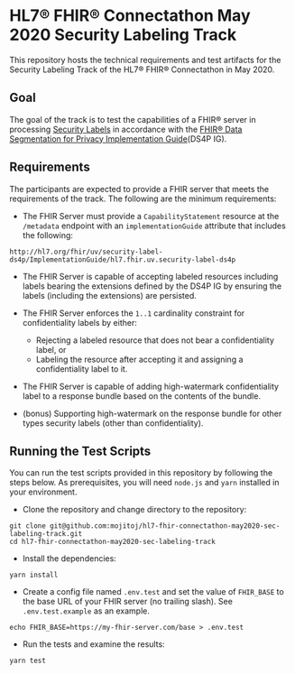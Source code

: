 # HL7® FHIR® Connectathon May 2020 Security Labeling Track
This repository hosts the technical requirements and test artifacts for the Security Labeling Track of the HL7® FHIR® Connectathon in May 2020.

## Goal
The goal of the track is to test the capabilities of a FHIR® server in processing [Security Labels](https://www.hl7.org/fhir/security-labels.html) in accordance with the [FHIR® Data Segmentation for Privacy Implementation Guide](http://build.fhir.org/ig/HL7/fhir-security-label-ds4p/branches/master/index.html)(DS4P IG).

## Requirements
The participants are expected to provide a FHIR server that meets the requirements of the track. The following are the minimum requirements:
- The FHIR Server must provide a `CapabilityStatement` resource at the `/metadata` endpoint with an `implementationGuide` attribute that includes the following: 
```
http://hl7.org/fhir/uv/security-label-ds4p/ImplementationGuide/hl7.fhir.uv.security-label-ds4p
```
- The FHIR Server is capable of accepting labeled resources including labels bearing the extensions defined by the DS4P IG by ensuring the labels (including the extensions) are persisted.

- The FHIR Server enforces the `1..1` cardinality constraint for confidentiality labels by either:
  - Rejecting a labeled resource that does not bear a confidentiality label, or
  - Labeling the resource after accepting it and assigning a confidentiality label to it.

- The FHIR Server is capable of adding high-watermark confidentiality label to a response bundle based on the contents of the bundle. 

- (bonus) Supporting high-watermark on the response bundle for other types security labels (other than confidentiality).

## Running the Test Scripts
You can run the test scripts provided in this repository by following the steps below. As prerequisites, you will need `node.js` and `yarn` installed in your environment.
- Clone the repository and change directory to the repository:
```
git clone git@github.com:mojitoj/hl7-fhir-connectathon-may2020-sec-labeling-track.git
cd hl7-fhir-connectathon-may2020-sec-labeling-track
```
- Install the dependencies:
```
yarn install
```
- Create a config file named `.env.test` and set the value of `FHIR_BASE` to the base URL of your FHIR server (no trailing slash). See `.env.test.example` as an example.

```
echo FHIR_BASE=https://my-fhir-server.com/base > .env.test
```
- Run the tests and examine the results:
```
yarn test
```
